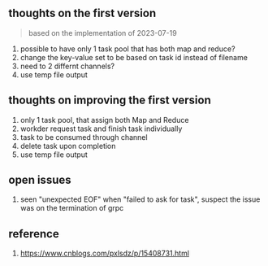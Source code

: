 ## thoughts on the first version
> based on the implementation of 2023-07-19
1. possible to have only 1 task pool that has both map and reduce?
2. change the key-value set to be based on task id instead of filename
3. need to 2 differnt channels?
4. use temp file output

## thoughts on improving the first version
1. only 1 task pool, that assign both Map and Reduce
2. workder request task and finish task individually
3. task to be consumed through channel
3. delete task upon completion
4. use temp file output

## open issues
1. seen "unexpected EOF" when "failed to ask for task", suspect the issue was on the termination of grpc

## reference
1. https://www.cnblogs.com/pxlsdz/p/15408731.html